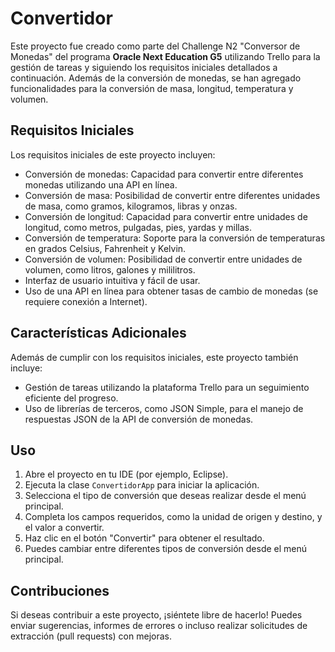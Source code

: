 # Convertidor

Este proyecto fue creado como parte del Challenge N2 "Conversor de Monedas" del programa **Oracle Next Education G5** 
utilizando Trello para la gestión de tareas y siguiendo los requisitos iniciales detallados a continuación. 
Además de la conversión de monedas, se han agregado funcionalidades para la conversión de masa, longitud, temperatura y volumen.

## Requisitos Iniciales

Los requisitos iniciales de este proyecto incluyen:

- Conversión de monedas: Capacidad para convertir entre diferentes monedas utilizando una API en línea.
- Conversión de masa: Posibilidad de convertir entre diferentes unidades de masa, como gramos, kilogramos, libras y onzas.
- Conversión de longitud: Capacidad para convertir entre unidades de longitud, como metros, pulgadas, pies, yardas y millas.
- Conversión de temperatura: Soporte para la conversión de temperaturas en grados Celsius, Fahrenheit y Kelvin.
- Conversión de volumen: Posibilidad de convertir entre unidades de volumen, como litros, galones y mililitros.
- Interfaz de usuario intuitiva y fácil de usar.
- Uso de una API en línea para obtener tasas de cambio de monedas (se requiere conexión a Internet).

## Características Adicionales

Además de cumplir con los requisitos iniciales, este proyecto también incluye:

- Gestión de tareas utilizando la plataforma Trello para un seguimiento eficiente del progreso.
- Uso de librerías de terceros, como JSON Simple, para el manejo de respuestas JSON de la API de conversión de monedas.

## Uso

1. Abre el proyecto en tu IDE (por ejemplo, Eclipse).
2. Ejecuta la clase `ConvertidorApp` para iniciar la aplicación.
3. Selecciona el tipo de conversión que deseas realizar desde el menú principal.
4. Completa los campos requeridos, como la unidad de origen y destino, y el valor a convertir.
5. Haz clic en el botón "Convertir" para obtener el resultado.
6. Puedes cambiar entre diferentes tipos de conversión desde el menú principal.

## Contribuciones

Si deseas contribuir a este proyecto, ¡siéntete libre de hacerlo! 
Puedes enviar sugerencias, informes de errores o incluso realizar solicitudes de extracción (pull requests) con mejoras.

